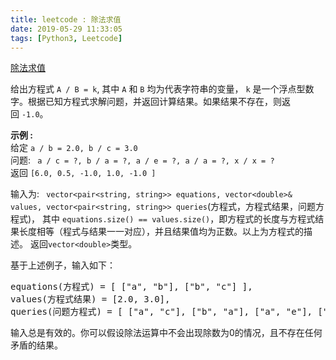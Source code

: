 ```yaml
---
title: leetcode : 除法求值
date: 2019-05-29 11:33:05
tags: [Python3, Leetcode]
---
```


[除法求值](https://leetcode-cn.com/problems/evaluate-division/)

<p>给出方程式&nbsp;<code>A / B = k</code>, 其中&nbsp;<code>A</code> 和&nbsp;<code>B</code> 均为代表字符串的变量，&nbsp;<code>k</code> 是一个浮点型数字。根据已知方程式求解问题，并返回计算结果。如果结果不存在，则返回&nbsp;<code>-1.0</code>。</p>

<!-- more -->

<p><strong>示例 :</strong><br />
给定&nbsp;<code>a / b = 2.0, b / c = 3.0</code><br />
问题: <code> a / c = ?, b / a = ?, a / e = ?, a / a = ?, x / x = ?&nbsp;</code><br />
返回&nbsp;<code>[6.0, 0.5, -1.0, 1.0, -1.0 ]</code></p>

<p>输入为: <code> vector&lt;pair&lt;string, string&gt;&gt; equations, vector&lt;double&gt;&amp; values, vector&lt;pair&lt;string, string&gt;&gt; queries</code>(方程式，方程式结果，问题方程式)，&nbsp;其中&nbsp;<code>equations.size() == values.size()</code>，即方程式的长度与方程式结果长度相等（程式与结果一一对应），并且结果值均为正数。以上为方程式的描述。&nbsp;返回<code>vector&lt;double&gt;</code>类型。</p>

<p>基于上述例子，输入如下：</p>

<pre>
equations(方程式) = [ [&quot;a&quot;, &quot;b&quot;], [&quot;b&quot;, &quot;c&quot;] ],
values(方程式结果) = [2.0, 3.0],
queries(问题方程式) = [ [&quot;a&quot;, &quot;c&quot;], [&quot;b&quot;, &quot;a&quot;], [&quot;a&quot;, &quot;e&quot;], [&quot;a&quot;, &quot;a&quot;], [&quot;x&quot;, &quot;x&quot;] ]. 
</pre>

<p>输入总是有效的。你可以假设除法运算中不会出现除数为0的情况，且不存在任何矛盾的结果。</p>
